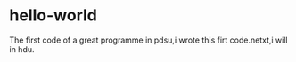 # hello-world
The first code of a great programme
in pdsu,i wrote this firt code.netxt,i will in hdu.
